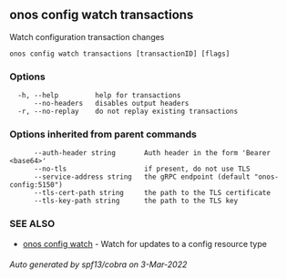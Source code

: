 ## onos config watch transactions

Watch configuration transaction changes

```
onos config watch transactions [transactionID] [flags]
```

### Options

```
  -h, --help         help for transactions
      --no-headers   disables output headers
  -r, --no-replay    do not replay existing transactions
```

### Options inherited from parent commands

```
      --auth-header string       Auth header in the form 'Bearer <base64>'
      --no-tls                   if present, do not use TLS
      --service-address string   the gRPC endpoint (default "onos-config:5150")
      --tls-cert-path string     the path to the TLS certificate
      --tls-key-path string      the path to the TLS key
```

### SEE ALSO

* [onos config watch](onos_config_watch.md)	 - Watch for updates to a config resource type

###### Auto generated by spf13/cobra on 3-Mar-2022
